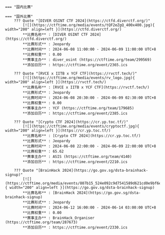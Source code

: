     === "国内比赛"
    
    === "国外比赛"
        ??? Quote "[DIVER OSINT CTF 2024](https://ctfd.diverctf.org/)"  
            [![](https://ctftime.org/media/events/tQF2eZgQ_400x400.jpg){ width="200" align=left }](https://ctfd.diverctf.org/)  
            **比赛名称** : [DIVER OSINT CTF 2024](https://ctfd.diverctf.org/)  
            **比赛形式** : Jeopardy  
            **比赛时间** : 2024-06-08 11:00:00 - 2024-06-09 11:00:00 UTC+8  
            **比赛权重** : 0.00  
            **赛事主办** : diver_osint (https://ctftime.org/team/299569)  
            **添加日历** : https://ctftime.org/event/2365.ics  
            
        ??? Quote "[RVCE x IITB x YCF CTF](https://rvctf.tech/)"  
            [![](https://ctftime.org/media/events/rv_logo.jpg){ width="200" align=left }](https://rvctf.tech/)  
            **比赛名称** : [RVCE x IITB x YCF CTF](https://rvctf.tech/)  
            **比赛形式** : Jeopardy  
            **比赛时间** : 2024-06-08 20:30:00 - 2024-06-09 02:30:00 UTC+8  
            **比赛权重** : 0.00  
            **赛事主办** : YCF (https://ctftime.org/team/179685)  
            **添加日历** : https://ctftime.org/event/2385.ics  
            
        ??? Quote "[Crypto CTF 2024](https://cr.yp.toc.tf/)"  
            [![](https://ctftime.org/media/events/cryptoctf.jpg){ width="200" align=left }](https://cr.yp.toc.tf/)  
            **比赛名称** : [Crypto CTF 2024](https://cr.yp.toc.tf/)  
            **比赛形式** : Jeopardy  
            **比赛时间** : 2024-06-08 22:00:00 - 2024-06-09 22:00:00 UTC+8  
            **比赛权重** : 65.62  
            **赛事主办** : ASIS (https://ctftime.org/team/4140)  
            **添加日历** : https://ctftime.org/event/2210.ics  
            
        ??? Quote "[BrainHack 2024](https://go.gov.sg/dsta-brainhack-signup)"  
            [![](https://ctftime.org/media/events/807b15_524e092c9d7541589d621cd0e9bf6e4bmv2.jpeg){ width="200" align=left }](https://go.gov.sg/dsta-brainhack-signup)  
            **比赛名称** : [BrainHack 2024](https://go.gov.sg/dsta-brainhack-signup)  
            **比赛形式** : Jeopardy  
            **比赛时间** : 2024-06-12 16:00:00 - 2024-06-14 03:00:00 UTC+8  
            **比赛权重** : 0.00  
            **赛事主办** : BrainHack_Organiser (https://ctftime.org/team/287673)  
            **添加日历** : https://ctftime.org/event/2330.ics  
            
